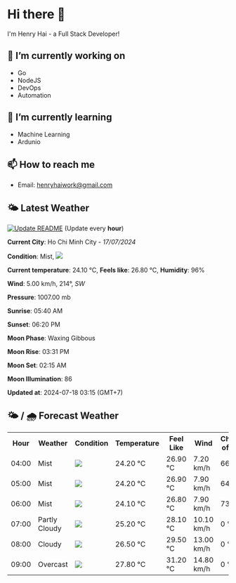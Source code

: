 # Hi there 👋

I'm Henry Hai - a Full Stack Developer!

## 🔭 I’m currently working on

- Go
- NodeJS
- DevOps
- Automation

## 🌱 I’m currently learning

- Machine Learning
- Ardunio

## 📫 How to reach me

- Email: <henryhaiwork@gmail.com>

## 🌤️ Latest Weather
[![Update README](https://github.com/henry0hai/henry0hai/actions/workflows/udpateReadme.yml/badge.svg)](https://github.com/henry0hai/henry0hai/actions/workflows/udpateReadme.yml)
(Update every **hour**)
<!-- CURRENT_WEATHER:START -->
**Current City**: Ho Chi Minh City - *17/07/2024*

**Condition**: Mist, <img src="https://cdn.weatherapi.com/weather/64x64/night/143.png"/>

**Current temperature**: 24.10 °C, **Feels like**: 26.80 °C, **Humidity**: 96%

**Wind**: 5.00 km/h, 214°, *SW*

**Pressure**: 1007.00 mb

**Sunrise**: 05:40 AM

**Sunset**: 06:20 PM

**Moon Phase**: Waxing Gibbous

**Moon Rise**: 03:31 PM

**Moon Set**: 02:15 AM

**Moon Illumination**: 86

**Updated at**: 2024-07-18 03:15 (GMT+7)<!-- CURRENT_WEATHER:END -->

## 🌤️ / 🌧️ Forecast Weather
<!-- FORECAST_WEATHER:START -->
<table>
		<tr>
			<th>Hour</th>
			<th>Weather</th>
			<th>Condition</th>
			<th>Temperature</th>
			<th>Feel Like</th>
			<th>Wind</th>
			<th>Chance of Rain</th>
		</tr>
				<tr>
					<td>04:00</td>
					<td>Mist</td>
					<td><img src='https://cdn.weatherapi.com/weather/64x64/night/143.png'/></td>
					<td>24.20 °C</td>
					<td>26.90 °C</td>
					<td>7.20 km/h</td>
					<td>66 %</td>
				</tr>
				<tr>
					<td>05:00</td>
					<td>Mist</td>
					<td><img src='https://cdn.weatherapi.com/weather/64x64/night/143.png'/></td>
					<td>24.20 °C</td>
					<td>26.90 °C</td>
					<td>7.90 km/h</td>
					<td>64 %</td>
				</tr>
				<tr>
					<td>06:00</td>
					<td>Mist</td>
					<td><img src='https://cdn.weatherapi.com/weather/64x64/day/143.png'/></td>
					<td>24.10 °C</td>
					<td>26.80 °C</td>
					<td>7.90 km/h</td>
					<td>73 %</td>
				</tr>
				<tr>
					<td>07:00</td>
					<td>Partly Cloudy </td>
					<td><img src='https://cdn.weatherapi.com/weather/64x64/day/116.png'/></td>
					<td>25.20 °C</td>
					<td>28.10 °C</td>
					<td>10.10 km/h</td>
					<td>0 %</td>
				</tr>
				<tr>
					<td>08:00</td>
					<td>Cloudy </td>
					<td><img src='https://cdn.weatherapi.com/weather/64x64/day/119.png'/></td>
					<td>26.50 °C</td>
					<td>29.50 °C</td>
					<td>13.00 km/h</td>
					<td>0 %</td>
				</tr>
				<tr>
					<td>09:00</td>
					<td>Overcast </td>
					<td><img src='https://cdn.weatherapi.com/weather/64x64/day/122.png'/></td>
					<td>27.80 °C</td>
					<td>31.20 °C</td>
					<td>14.80 km/h</td>
					<td>0 %</td>
				</tr>
</table>
<!-- FORECAST_WEATHER:END -->
